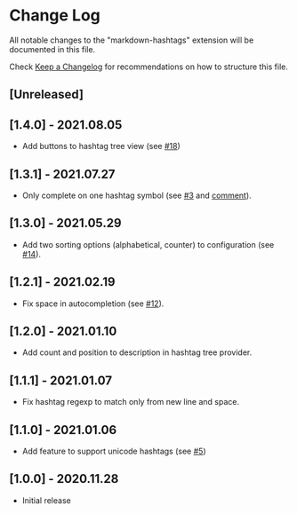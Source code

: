 # Change Log

All notable changes to the "markdown-hashtags" extension will be documented in this file.

Check [Keep a Changelog](http://keepachangelog.com/) for recommendations on how to structure this file.

## [Unreleased]

## [1.4.0] - 2021.08.05

- Add buttons to hashtag tree view (see [#18](https://github.com/vanadium23/markdown-hashtags/issues/18))

## [1.3.1] - 2021.07.27

- Only complete on one hashtag symbol (see [#3](https://github.com/vanadium23/markdown-hashtags/issues/3) and [comment](https://github.com/vanadium23/markdown-hashtags/issues/13#issuecomment-886175972)).

## [1.3.0] - 2021.05.29

- Add two sorting options (alphabetical, counter) to configuration (see [#14](https://github.com/vanadium23/markdown-hashtags/issues/14)).

## [1.2.1] - 2021.02.19

- Fix space in autocompletion (see [#12](https://github.com/vanadium23/markdown-hashtags/issues/12)).

## [1.2.0] - 2021.01.10

- Add count and position to description in hashtag tree provider.

## [1.1.1] - 2021.01.07

- Fix hashtag regexp to match only from new line and space.

## [1.1.0] - 2021.01.06

- Add feature to support unicode hashtags (see [#5](https://github.com/vanadium23/markdown-hashtags/issues/5))

## [1.0.0] - 2020.11.28

- Initial release
